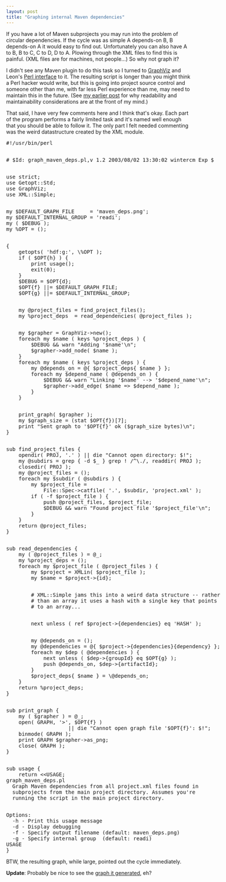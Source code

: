 ```yaml
---
layout: post
title: "Graphing internal Maven dependencies"
---
```




If you have a lot of Maven subprojects you may run into the problem of circular dependencies. If the cycle was as simple A depends-on B, B depends-on A it would easy to find out. Unfortunately you can also have A to B, B to C, C to D, D to A. Plowing through the XML files to find this is painful. (XML files are for machines, not people...) So why not graph it?

<p>I didn't see any Maven plugin to do this task so I turned to <a href="http://www.graphviz.org/">GraphViz</a> and Leon's <a href="http://search.cpan.org/author/LBROCARD/GraphViz-1.8/">Perl interface</a> to it. The resulting script is longer than you might think a Perl hacker would write, but this is going into project source control and someone other than me, with far less Perl experience than me, may need to maintain this in the future. (See <a href="/2003/08/02/importance_of_variable_naming.html">my earlier post</a> for why readability and maintainability considerations are at the front of my mind.)</p>

<p>That said, I have very few comments here and I think that's okay. Each part of the program performs a fairly limited task and it's named well enough that you should be able to follow it. The only part I felt needed commenting was the weird datastructure created by the XML module.</p>

<p><pre class="sourceCode">
#!/usr/bin/perl

<p># $Id: graph_maven_deps.pl,v 1.2 2003/08/02 13:30:02 wintercm Exp $

<p>use strict;
use Getopt::Std;
use GraphViz;
use XML::Simple;

<p>my $DEFAULT_GRAPH_FILE     = 'maven_deps.png';
my $DEFAULT_INTERNAL_GROUP = 'readi';
my ( $DEBUG );
my %OPT = ();

<p>{
    getopts( 'hdf:g:', \%OPT );
    if ( $OPT{h} ) {
        print usage();
        exit(0);
    }
    $DEBUG = $OPT{d};
    $OPT{f} ||= $DEFAULT_GRAPH_FILE;
    $OPT{g} ||= $DEFAULT_INTERNAL_GROUP;

<p>    my @project_files = find_project_files();
    my %project_deps  = read_dependencies( @project_files );

<p>    my $grapher = GraphViz->new();
    foreach my $name ( keys %project_deps ) {
        $DEBUG && warn "Adding '$name'\n";
        $grapher->add_node( $name );
    }
    foreach my $name ( keys %project_deps ) {
        my @depends_on = @{ $project_deps{ $name } };
        foreach my $depend_name ( @depends_on ) {
            $DEBUG && warn "Linking '$name' --> '$depend_name'\n";
            $grapher->add_edge( $name => $depend_name );
        }
    }

<p>    print_graph( $grapher );
    my $graph_size = (stat $OPT{f})[7];
    print "Sent graph to '$OPT{f}' ok ($graph_size bytes)\n";
}

<p>sub find_project_files {
    opendir( PROJ, '.' ) || die "Cannot open directory: $!";
    my @subdirs = grep { -d $_ } grep ! /^\./, readdir( PROJ );
    closedir( PROJ );
    my @project_files = ();
    foreach my $subdir ( @subdirs ) {
        my $project_file =
            File::Spec->catfile( '.', $subdir, 'project.xml' );
        if ( -f $project_file ) {
            push @project_files, $project_file;
            $DEBUG && warn "Found project file '$project_file'\n";
        }
    }
    return @project_files;
}

<p>sub read_dependencies {
    my ( @project_files ) = @_;
    my %project_deps = ();
    foreach my $project_file ( @project_files ) {
        my $project = XMLin( $project_file );
        my $name = $project->{id};

<p>        # XML::Simple jams this into a weird data structure -- rather
        # than an array it uses a hash with a single key that points
        # to an array...

<p>        next unless ( ref $project->{dependencies} eq 'HASH' );

<p>        my @depends_on = ();
        my @dependencies = @{ $project->{dependencies}{dependency} };
        foreach my $dep ( @dependencies ) {
            next unless ( $dep->{groupId} eq $OPT{g} );
            push @depends_on, $dep->{artifactId};
        }
        $project_deps{ $name } = \@depends_on;
    }
    return %project_deps;
}

<p>sub print_graph {
    my ( $grapher ) = @_;
    open( GRAPH, '>', $OPT{f} )
                    || die "Cannot open graph file '$OPT{f}': $!";
    binmode( GRAPH );
    print GRAPH $grapher->as_png;
    close( GRAPH );
}

<p>sub usage {
    return &lt;&lt;USAGE;
graph_maven_deps.pl
  Graph Maven dependencies from all project.xml files found in
  subprojects from the main project directory. Assumes you're
  running the script in the main project directory.

<p>Options:
  -h - Print this usage message
  -d - Display debugging
  -f - Specify output filename (default: maven_deps.png)
  -g - Specify internal group  (default: readi)
USAGE
}
</pre>

<p>BTW, the resulting graph, while large, pointed out the cycle immediately.</p>

<p><b>Update</b>: Probably be nice to see the <a href="/images/maven_deps.png">graph it generated</a>, eh?</p>


